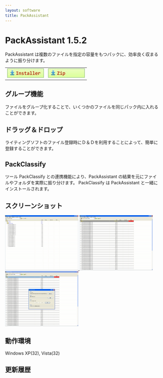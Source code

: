 ```yaml
---
layout: software
title: PackAssistant
---
```


# PackAssistant 1.5.2
PackAssistant は複数のファイルを指定の容量をもつパックに、効率良く収まるように振り分けます。

<table class="dl" cellpadding="0" cellspacing="0" border="0">
	<tr>
		<td>
			<a href="http://bit.ly/1YyzD2N" target="_blank" onclick="ga('send','pageview',{'page':'/downloads/PackAssitantSetup','Title':'PackAssistantSetup'});">
				<img src="/assets/img/download_exe.jpg" />
			</a>
		</td>
		<td>
			<a href="http://bit.ly/1SaF5l5" target="_blank" onclick="ga('send','pageview',{'page':'/downloads/PackAssistant','Title':'PackAssistant'});">
				<img src="/assets/img/download_zip.jpg" />
			</a>
		</td>
	</tr>
</table>

## グループ機能
ファイルをグループ化することで、いくつかのファイルを同じパック内に入れることができます。

## ドラッグ＆ドロップ
ライティングソフトのファイル登録時にＤ＆Ｄを利用することによって、簡単に登録することができます。

## PackClassify
ツール PackClassify との連携機能により、PackAssistant の結果を元にファイルやフォルダを実際に振り分けます。
PackClassify は PackAssistant と一緒にインストールされます。

## スクリーンショット
<div class="snap">
	<a class="fancybox" rel="group" href="/assets/img/PackAssistant_snap01.jpg">
		<img src="/assets/img/PackAssistant_snap01.jpg" width="240" height="180" alt="snap01" border="0" />
	</a>
	<a class="fancybox" rel="group" href="/assets/img/PackAssistant_snap02.jpg">
		<img src="/assets/img/PackAssistant_snap02.jpg" width="240" height="180" alt="snap02" border="0" />
	</a>
	<a class="fancybox" rel="group" href="/assets/img/PackAssistant_snap03.jpg">
		<img src="/assets/img/PackAssistant_snap03.jpg" width="240" height="180" alt="snap03" border="0" />
	</a>
	<br class="clear" />
</div>

## 動作環境
Windows XP(32), Vista(32)

## 更新履歴
